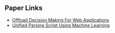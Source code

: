 ## Paper Links
- <a href="https://ieeexplore.ieee.org/document/10100419/">Offload Decision Making For Web Applications</a>
- <a href="https://ieeexplore.ieee.org/document/10134967">Unified Parsing Script Using Machine Learning</a>

